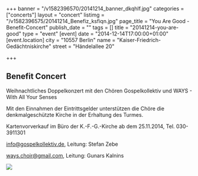 +++
banner = "/v1582396570/20141214_banner_dkqhlf.jpg"
categories = ["concerts"]
layout = "concert"
listimg = "/v1582396575/20141214_Benefiz_ksfiqn.jpg"
page_title = "You Are Good - Benefit-Concert"
publish_date = ""
tags = []
title = "20141214-you-are-good"
type = "event"
[event]
date = "2014-12-14T17:00:00+01:00"
[event.location]
city = "10557 Berlin"
name = "Kaiser-Friedrich-Gedächtniskirche"
street = "Händelallee 20"

+++
## Benefit Concert

Weihnachtliches Doppelkonzert mit den Chören Gospelkollektiv und WAYS - With All Your Senses

Mit den Einnahmen der Eintrittsgelder unterstützen die Chöre die denkmalgeschützte Kirche in der Erhaltung des Turmes.

Kartenvorverkauf im Büro der K.-F.-G.-Kirche ab dem 25.11.2014, Tel. 030-3911301

info@gospelkollektiv.de, Leitung: Stefan Zebe

ways.choir@gmail.com, Leitung: Gunars Kalnins

![](https://res.cloudinary.com/ways-choir/image/upload/v1582396486/20141214_onstage_yo7gfs.jpg)